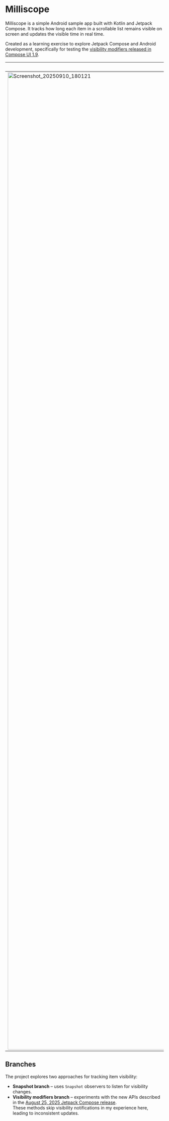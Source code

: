 # Milliscope

Milliscope is a simple Android sample app built with Kotlin and Jetpack Compose.
It tracks how long each item in a scrollable list remains visible on screen and
updates the visible time in real time.

Created as a learning exercise to explore Jetpack Compose and Android development, specifically for
testing
the [visibility modifiers released in Compose UI 1.9](https://android-developers.googleblog.com/2025/08/whats-new-in-jetpack-compose-august-25-release.html).

| Light                                                                                                                                                     | Dark                                                                                                                                                      |
|-----------------------------------------------------------------------------------------------------------------------------------------------------------|-----------------------------------------------------------------------------------------------------------------------------------------------------------|
| <img width="1466" height="3101" alt="Screenshot_20250910_180121" src="https://github.com/user-attachments/assets/0002c6f6-b113-4124-b2e2-5f54075eeedd" /> | <img width="1466" height="3101" alt="Screenshot_20250910_180127" src="https://github.com/user-attachments/assets/ba1f5b2f-2bff-4338-97f9-c8399dfc1b63" /> |

## Branches

The project explores two approaches for tracking item visibility:

- **Snapshot branch** – uses `Snapshot` observers to listen for visibility changes.
- **Visibility modifiers branch** – experiments with the new APIs described in
  the [August 25, 2025 Jetpack Compose release](https://android-developers.googleblog.com/2025/08/whats-new-in-jetpack-compose-august-25-release.html).  
  These methods skip visibility notifications in my experience here, leading to inconsistent
  updates.